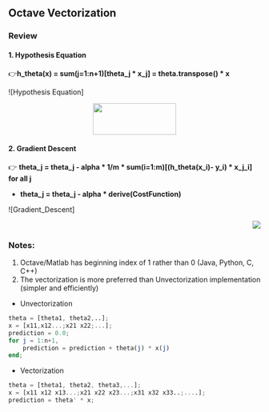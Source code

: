 ## Octave Vectorization

### Review

#### 1. Hypothesis Equation
:point_right:__h_theta(x) = sum(j=1:n+1)[theta_j * x_j] = theta.transpose() * x__

![Hypothesis Equation]
<p align="center">
  <img width = "166" height = "63"  src="https://github.com/yjiang14/ML_Andrew-NG/blob/master/ML_Week2_Notes/ImageFolder/Hypothesis_Eqaution.PNG">
</p>

#### 2. Gradient Descent
:point_right: __theta_j = theta_j - alpha * 1/m * sum(i=1:m)[(h_theta(x_i)- y_i) * x_j_i] for all j__

*  __theta_j = theta_j - alpha * derive(CostFunction)__

![Gradient_Descent]
<p align="right">
	<img src="https://github.com/yjiang14/ML_Andrew-NG/blob/master/ML_Week2_Notes/ImageFolder/Gradient_Descent.PNG">
</p>

### Notes:
1. Octave/Matlab has beginning index of 1 rather than 0 (Java, Python, C, C++)
2. The vectorization is more preferred than Unvectorization implementation (simpler and efficiently)
* Unvectorization

```Octave
theta = [theta1, theta2,..];
x = [x11,x12...;x21 x22;...];
prediction = 0.0;
for j = 1:n+1,
	prediction = prediction + theta(j) * x(j)
end;
```

* Vectorization

```Octave
theta = [theta1, theta2, theta3,...];
x = [x11 x12 x13...;x21 x22 x23...;x31 x32 x33..;....];
prediction = theta' * x;
```


